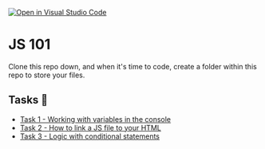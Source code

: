 [![Open in Visual Studio Code](https://classroom.github.com/assets/open-in-vscode-f059dc9a6f8d3a56e377f745f24479a46679e63a5d9fe6f495e02850cd0d8118.svg)](https://classroom.github.com/online_ide?assignment_repo_id=6373653&assignment_repo_type=AssignmentRepo)
# JS 101

Clone this repo down, and when it's time to code, create a folder within this repo to store your files.

## Tasks 📝

- [Task 1 - Working with variables in the console](./js-101-console.md)
- [Task 2 - How to link a JS file to your HTML](./js-101-js-file.md)
- [Task 3 - Logic with conditional statements](./js-101-logic.md)

